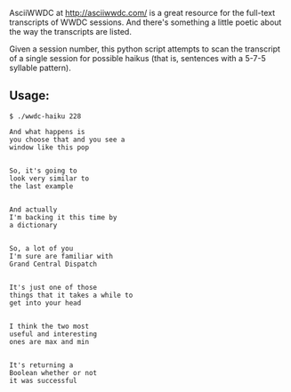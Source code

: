 AsciiWWDC at http://asciiwwdc.com/ is a great resource for the full-text transcripts of WWDC sessions. And there's something a little poetic about the way the transcripts are listed.

Given a session number, this python script attempts to scan the transcript of a single session for possible haikus (that is, sentences with a 5-7-5 syllable pattern).
## Usage:
````
$ ./wwdc-haiku 228

And what happens is 
you choose that and you see a 
window like this pop 


So, it's going to 
look very similar to 
the last example 


And actually 
I'm backing it this time by 
a dictionary 


So, a lot of you 
I'm sure are familiar with 
Grand Central Dispatch 


It's just one of those 
things that it takes a while to 
get into your head 


I think the two most 
useful and interesting 
ones are max and min 


It's returning a 
Boolean whether or not 
it was successful 


So, was that that was 
pretty fast, but I think we 
hit everybody 
````
````
$ ./wwdc-haiku 310
We're going to start 
pretty basic and get a 
little more complex 


So, this is great if 
you have many types of Push 
Notifications 


I'm going to show 
you a little bit about 
the technology 


And you can know which 
entrance the user is for 
the guide to meet them 


You can just use your 
app as a museum guide 
with this kind of stuff 


Now, let me show you 
how this actually works 
on the real device 


You can see the app 
is smart enough to swap the 
information page 


And the app is still 
ranging as long as you are 
in the museum 


So, go out there and 
use them but use them wisely, 
use them properly 

````


